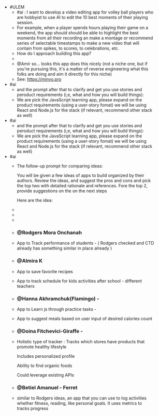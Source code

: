 - #ULEM
	- #ai : I want to develop a video editing app for volley ball players who are hobbyist to use AI to edit the 10 best moments of their playing session.
	- For example, when a player spends hours playing their game on a weekend, the app should should be able to highlight the best moments from all their recording an make a montage or recommend series of selectable timestamps to make a new video that will contain from spikes, to scores, to celebrations, etc.
	- How do I approach building this app?
	-
	- @Amir so... looks this app does this nicely (not a niche one, but if you're pursuing this, it's a matter of reverse engineering what this folks are doing and aim it directly for this niche)
	- See: https://minvo.pro
- #ai
	- and the prompt after that to clarify and get you use stories and peroduct requirements (i,e, what and how you will build things):
	- We are pick the JavaScript learning app, please expand on the product requirements (using a user-story fomat) we will be using React and Node.js for the stack (if relevant, recommend other stack as well)
- #ai
	- and the prompt after that to clarify and get you use stories and peroduct requirements (i,e, what and how you will build things):
	- We are pick the JavaScript learning app, please expand on the product requirements (using a user-story fomat) we will be using React and Node.js for the stack (if relevant, recommend other stack as well)
- #ai
	- The follow-up prompt for comparing ideas:
	  
	  You will be given a few ideas of apps to build organized by their authors. Review the ideas, and suggest the pros and cons and pick the top two with detailed rationale and references. Fore the top 2, provide suggestions on the on the next steps
	  
	  Here are the idea:
	-
	-
	-
	- ### @Rodgers Mora Onchanah
	- App to Track performance of students - ( Rodgers checked and CTD already has something similar in place already )
	- ### @Аlmira K
	- App to save favorite recipes
	- App to track schedule for kids activities after school - different teachers
	- ### @Hanna Akhramchuk(Flamingo) -
	- App to Learn js through practice tasks -
	- App to suggest meals based on user input of desired calories count
	- ### @Doina Fitchevici-Giraffe -
	- Holistic type of tracker : Tracks which stores have products that promote healthy lifestyle
	  
	  Includes personalized profile
	  
	  Ability to find organic foods
	  
	  Could leverage existing APIs
	- ### @Betiel Amanuel - Ferret
	- similar to Rodgers ideas, an app that you can use to log activities whether fitness, reading, like personal goals. It uses metrics to tracks progress